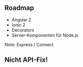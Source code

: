 ## Roadmap

* Angular 2
* Ionic 2
* Decorators
* Server-Komponenten für Node.js

Note: Express / Connect


## Nicht API-Fix!
